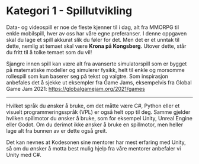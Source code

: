 # Kategori 1 - Spillutvikling
Data- og videospill er noe de fleste kjenner til i dag, alt fra MMORPG til enkle mobilspill, hver av oss har våre egne preferanser. I denne oppgaven skal du lage et spill akkurat slik du føler for det. Men det er et unntak til dette, nemlig at temaet skal være **Krona på Kongsberg**. Utover dette, står du fritt til å tolke temaet som du vil! 

Sjangre innen spill kan være alt fra avanserte simulatorspill som er bygget på matematiske modeller og simulerer fysikk, helt til enkle og morsomme rollespill som kun baserer seg på tekst og valgtre. Som inspirasjon anbefales det å sjekke ut eksempler fra Game Jams, eksempelvis fra Global Game Jam 2021: https://globalgamejam.org/2021/games

___

Hvilket språk du ønsker å bruke, om det måtte være C#, Python eller et visuelt programmeringsspråk (VPL) er også helt opp til deg. Samme gjelder hvilken spillmotor du ønsker å bruke, som for eksempel Unity, Unreal Engine eller Godot. Om du derimot ikke ønsker å bruke en spillmotor, men heller lage alt fra bunnen av er dette også greit.

Det kan nevnes at Kodesonen sine mentorer har mest erfaring med Unity, så om du ønsker å motta best mulig hjelp fra våre mentorer anbefaler vi Unity med C#.

